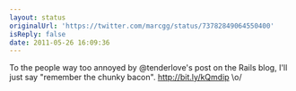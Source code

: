 ```yaml
---
layout: status
originalUrl: 'https://twitter.com/marcgg/status/73782849064550400'
isReply: false
date: 2011-05-26 16:09:36
---
```


To the people way too annoyed by @tenderlove's post on the Rails blog, I'll just say "remember the chunky bacon". http://bit.ly/kQmdip  \o/
